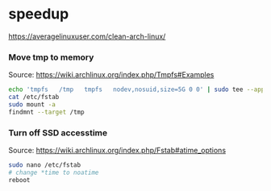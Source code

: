 # speedup

https://averagelinuxuser.com/clean-arch-linux/


### Move tmp to memory
Source: <https://wiki.archlinux.org/index.php/Tmpfs#Examples>
```sh
echo 'tmpfs   /tmp   tmpfs   nodev,nosuid,size=5G 0 0' | sudo tee --append /etc/fstab
cat /etc/fstab
sudo mount -a
findmnt --target /tmp
```

### Turn off SSD accesstime
Source: <https://wiki.archlinux.org/index.php/Fstab#atime_options>
```sh
sudo nano /etc/fstab
# change *time to noatime
reboot
```
